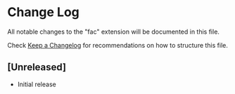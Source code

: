# Change Log

All notable changes to the "fac" extension will be documented in this file.

Check [Keep a Changelog](http://keepachangelog.com/) for recommendations on how to structure this file.

## [Unreleased]

- Initial release